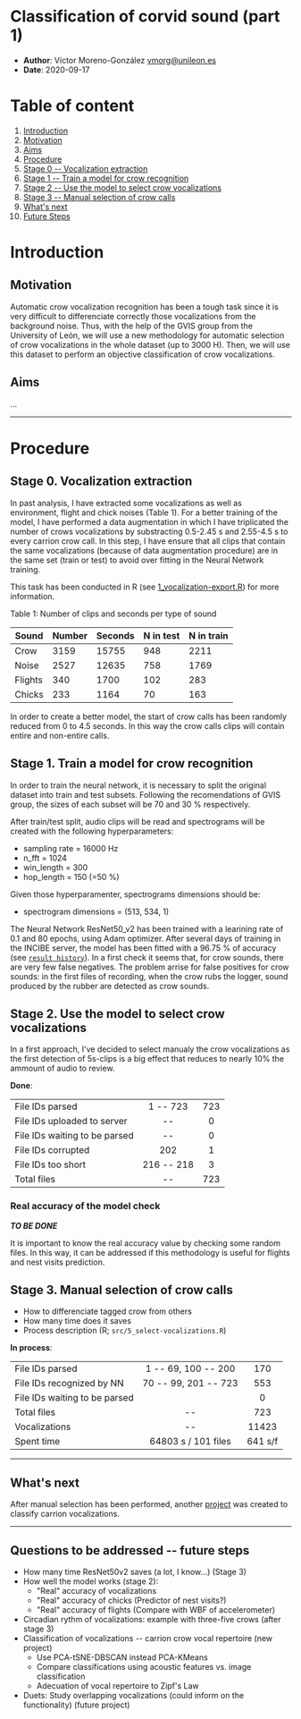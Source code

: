 # Classification of corvid sound (part 1)
  * **Author**: Víctor Moreno-González <vmorg@unileon.es>
  * **Date**: 2020-09-17

# Table of content
1. [Introduction](#introduction)
  1. [Motivation](#motivation)
  1. [Aims](#aims)
1. [Procedure](#procedure)
  1. [Stage 0 -- Vocalization extraction](#stage-0-vocalization-extraction)
  1. [Stage 1 -- Train a model for crow recognition](#stage-1-train-a-model-for-crow-recognition)
  1. [Stage 2 -- Use the model to select crow vocalizations](#stage-2-use-the-model-to-select-crow-vocalizations)
  1. [Stage 3 -- Manual selection of crow calls](#stage-3-manual-selection-of-crow-calls)
1. [What's next](#whats-next)
1. [Future Steps](#future-steps)

# Introduction
## Motivation
Automatic crow vocalization recognition has been a tough
task since it is very difficult to differenciate correctly
those vocalizations from the background noise. Thus, with
the help of the GVIS group from the University of León, we
will use a new methodology for automatic selection of crow
vocalizations in the whole dataset (up to 3000 H). Then,
we will use this dataset to perform an objective
classification of crow vocalizations.

## Aims
...

----

# Procedure

## Stage 0. Vocalization extraction
In past analysis, I have extracted some vocalizations as
well as environment, flight and chick noises (Table 1).
For a better training of the model, I have performed
a data augmentation in which I have triplicated the number
of crows vocalizations by substracting 0.5-2.45 s and
2.55-4.5 s to every carrion crow call. In this step,
I have ensure that all clips that contain the
same vocalizations (because of data augmentation
procedure) are in the same set (train or test) to
avoid over fitting in the Neural Network training.

This task has been conducted in R
(see [1_vocalization-export.R](src/1_vocalization-export.R))
for more information.

Table 1: Number of clips and seconds per type of sound

| Sound   | Number | Seconds | N in test | N in train |
|---------|--------|---------|-----------|------------|
| Crow    |  3159  |  15755  |    948    |   2211     |
| Noise   |  2527  |  12635  |    758    |   1769     |
| Flights |  340   |   1700  |    102    |    283     |
| Chicks  |  233   |   1164  |     70    |    163     |


In order to create a better model, the start of crow calls
has been randomly reduced from 0 to 4.5 seconds. In this
way the crow calls clips will contain entire and
non-entire calls.

## Stage 1. Train a model for crow recognition
In order to train the neural network, it is necessary to
split the original dataset into train and test subsets.
Following the recomendations of GVIS group, the sizes
of each subset will be 70 and 30 % respectively.

After train/test split, audio clips will be read and
spectrograms will be created with the following
hyperparameters:

  * sampling rate = 16000 Hz
  * n_fft = 1024
  * win_length = 300
  * hop_length = 150 (=50 %)

Given those hyperparamenter, spectrograms dimensions
should be:

  * spectrogram dimensions = (513, 534, 1)


The Neural Network ResNet50_v2 has been trained with a
learining rate of 0.1 and 80 epochs, using Adam optimizer.
After several days of training in the INCIBE server,
the model has been fitted with a 96.75 % of accuracy
(see [`result history`](results/ResNet50V2_historial_de_entrenamiento.csv)).
In a first check it seems that, for crow sounds, there are
very few false negatives. The problem arrise for false positives
for crow sounds: in the first files of recording, when the crow
rubs the logger, sound produced by the rubber are detected as crow sounds.

## Stage 2. Use the model to select crow vocalizations

In a first approach, I've decided to select manualy the crow
vocalizations as the first detection of 5s-clips is a big effect
that reduces to nearly 10% the ammount of audio to review.

**Done**:

|                               |            |     |
|:------------------------------|:----------:|:---:|
| File IDs parsed               |   1 -- 723 | 723 |
| File IDs uploaded to server   |     --     | 0   |
| File IDs waiting to be parsed |     --     | 0   |
| File IDs corrupted            | 202        | 1   |
| File IDs too short            | 216 -- 218 | 3   |
| Total files                   |     --     | 723 |


### Real accuracy of the model check

**_TO BE DONE_**

It is important to know the real accuracy value by checking some
random files. In this way, it can be addressed if this methodology
is useful for flights and nest visits prediction.

## Stage 3. Manual selection of crow calls

  * How to differenciate tagged crow from others
  * How many time does it saves
  * Process description (R; `src/5_select-vocalizations.R`)

**In process**:

|                               |                      |          |
|:------------------------------|:--------------------:|:--------:|
| File IDs parsed               | 1 -- 69, 100 -- 200  | 170      |
| File IDs recognized by NN     | 70 -- 99, 201 -- 723 | 553      |
| File IDs waiting to be parsed |                      | 0        |
| Total files                   |        --            | 723      |
| Vocalizations                 |        --            | 11423    |
| Spent time                    | 64803 s / 101 files  | 641 s/f  |

----

## What's next
After manual selection has been performed, another
[project](../20210217_Carrion-crow_Vocal-repertoire/README.md)
was created to classify carrion vocalizations.

-----
## Questions to be addressed -- future steps
  - How many time ResNet50v2 saves (a lot, I know...)
    (Stage 3)
  - How well the model works (stage 2):
    * "Real" accuracy of vocalizations
    * "Real" accuracy of chicks (Predictor of nest visits?)
    * "Real" accuracy of flights (Compare with WBF of accelerometer)
  - Circadian rythm of vocalizations: example with three-five crows
    (after stage 3)
  - Classification of vocalizations -- carrion crow vocal repertoire
    (new project)
    * Use PCA-tSNE-DBSCAN instead PCA-KMeans
    * Compare classifications using acoustic features vs. image classification
    * Adecuation of vocal repertoire to Zipf's Law
  - Duets: Study overlapping vocalizations (could inform on the functionality)
    (future project)
